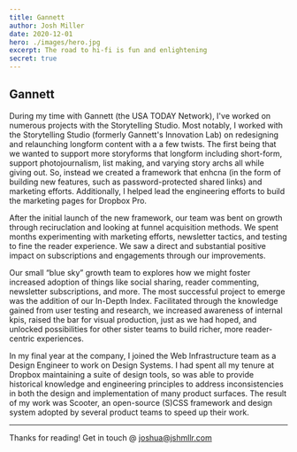 ```yaml
---
title: Gannett
author: Josh Miller
date: 2020-12-01
hero: ./images/hero.jpg
excerpt: The road to hi-fi is fun and enlightening
secret: true
---
```


## Gannett

During my time with Gannett (the USA TODAY Network), I've worked on numerous projects with the Storytelling Studio. Most notably, I worked with the Storytelling Studio (formerly Gannett's Innovation Lab) on redesigning and relaunching longform content with a a few twists. The first being that we wanted to support more storyforms that longform including short-form, support photojournalism, list making, and varying story archs all while giving out. So, instead we created a framework that enhcna (in the form of building new features, such as password-protected shared links) and marketing efforts. Additionally, I helped lead the engineering efforts to build the marketing pages for Dropbox Pro.

After the initial launch of the new framework, our team was bent on growth through reciruclation and looking at funnel acquisition methods. We spent months experimenting with marketing efforts, newsletter tactics, and testing to fine the reader experience. We saw a direct and substantial positive impact on subscriptions and engagements through our improvements.

Our small “blue sky” growth team to explores how we might foster increased adoption of things like social sharing, reader commenting, newsletter subscriptions, and more. The most successful project to emerge was the addition of our In-Depth Index. Facilitated through the knowledge gained from user testing and research, we increased awareness of internal kpis, raised the bar for visual production, just as we had hoped, and unlocked possibilities for other sister teams to build richer, more reader-centric experiences.

In my final year at the company, I joined the Web Infrastructure team as a Design Engineer to work on Design Systems. I had spent all my tenure at Dropbox maintaining a suite of design tools, so was able to provide historical knowledge and engineering principles to address inconsistencies in both the design and implementation of many product surfaces. The result of my work was Scooter, an open-source (S)CSS framework and design system adopted by several product teams to speed up their work.

---
Thanks for reading! 
Get in touch @ [joshua@jshmllr.com](mailto:joshua@jshmllr.com)
